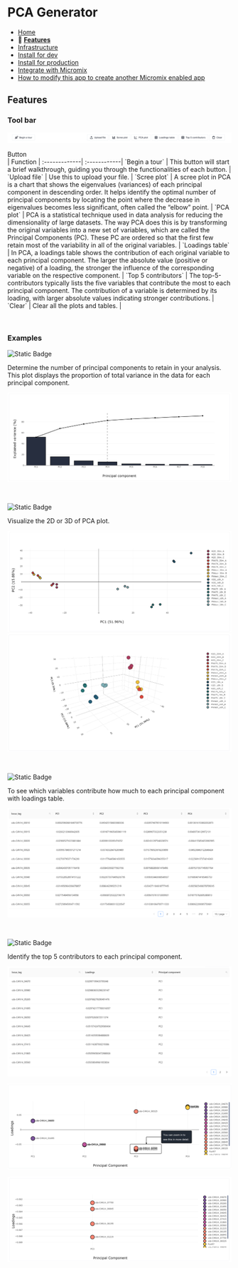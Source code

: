 # PCA Generator

- [Home](/README.md)
- 🌟 **[Features](features.md)**
- [Infrastructure](infrastructure.md)
- [Install for dev](install_for_dev.md)
- [Install for production](install_for_production.md)
- [Integrate with Micromix](integrate_with_micromix.md)
- [How to modify this app to create another Micromix enabled app](how_to_modify_this_app_to_create_another_micromix_enabled_app.md)

## Features

### Tool bar

![tool_bar](/documentation_images/md__tool_bar.png)

<div style="width:290px">Button</div> | Function      |       
:-------------|  :------------|  
`Begin a tour`    | This button will start a brief walkthrough, guiding you through the functionalities of each button. |
`Upload file`     | Use this to upload your file. |
`Scree plot`      | A scree plot in PCA is a chart that shows the eigenvalues (variances) of each principal component in descending order. It helps identify the optimal number of principal components by locating the point where the decrease in eigenvalues becomes less significant, often called the “elbow” point.  |
`PCA plot`        | PCA is a statistical technique used in data analysis for reducing the dimensionality of large datasets. The way PCA does this is by transforming the original variables into a new set of variables, which are called the Principal Components (PC). These PC are ordered so that the first few retain most of the variability in all of the original variables. |
`Loadings table`   | In PCA, a loadings table shows the contribution of each original variable to each principal component. The larger the absolute value (positive or negative) of a loading, the stronger the influence of the corresponding variable on the respective component. |
`Top 5 contributors`  | The top-5-contributors typically lists the five variables that contribute the most to each principal component. The contribution of a variable is determined by its loading, with larger absolute values indicating stronger contributions.  |
`Clear`      | Clear all the plots and tables.  |


<p>&nbsp;</p>

### Examples

![Static Badge](https://img.shields.io/badge/Feature-Scree_Plot_Generation-blue)

Determine the number of principal components to retain in your analysis. This plot displays the proportion of total variance in the data for each principal component.

![scree_plot](/documentation_images/md__scree_plot.png)

<p>&nbsp;</p>

![Static Badge](https://img.shields.io/badge/Feature-PCA_Plot_Generation_in_2D_and_3D-blue)

Visualize the 2D or 3D of PCA plot.

![pca_2d](/documentation_images/md__pca_plot_2d.png)
![pca_3d](/documentation_images/md__pca_plot_3d.png)

<p>&nbsp;</p>

![Static Badge](https://img.shields.io/badge/Feature-Loadings_Table_Generation-blue)

To see which variables contribute how much to each principal component with loadings table.

![loadings_table](/documentation_images/md__loadings_table.png)

<p>&nbsp;</p>

![Static Badge](https://img.shields.io/badge/Feature-Top_5_Contributors-blue)

Identify the top 5 contributors to each principal component.

![top_5_contributors_table](/documentation_images/md__top_5_contributors_table.png)

![top_5_contributors_plot](/documentation_images/md__top_5_contributors_plot.png)

![top_5_contributors_plot_zoom](/documentation_images/md__top_5_contributors_plot_zoom_view.png)
